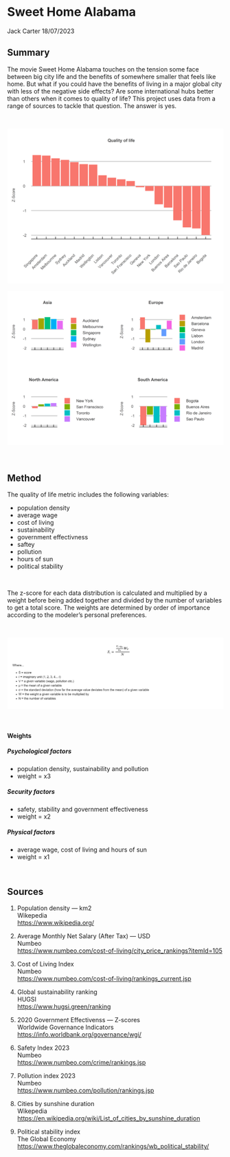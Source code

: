 Sweet Home Alabama
================
Jack Carter
18/07/2023

## **Summary**

The movie Sweet Home Alabama touches on the tension some face between
big city life and the benefits of somewhere smaller that feels like
home. But what if you could have the benefits of living in a major
global city with less of the negative side effects? Are some
international hubs better than others when it comes to quality of life?
This project uses data from a range of sources to tackle that question.
The answer is yes.

 

![](sweet_home_alabama_files/figure-gfm/unnamed-chunk-1-1.png)<!-- -->

![](sweet_home_alabama_files/figure-gfm/unnamed-chunk-2-1.png)<!-- -->

 

## **Method**

The quality of life metric includes the following variables:

  - population density
  - average wage
  - cost of living
  - sustainability
  - government effectivness
  - saftey
  - pollution
  - hours of sun
  - political stability

 

The z-score for each data distribution is calculated and multiplied by a
weight before being added together and divided by the number of
variables to get a total score. The weights are determined by order of
importance according to the modeler’s personal preferences.

   

<img src="total_score.JPG" alt="Total score calculation">

 

#### Weights

##### Psychological factors

  - population density, sustainability and pollution  
  - weight = x3

##### Security factors

  - safety, stability and government effectiveness  
  - weight = x2

##### Physical factors

  - average wage, cost of living and hours of sun  
  - weight = x1

 

## **Sources**

1)  Population density — km2  
    Wikepedia  
    <https://www.wikipedia.org/>

2)  Average Monthly Net Salary (After Tax) — USD  
    Numbeo  
    <https://www.numbeo.com/cost-of-living/city_price_rankings?itemId=105>

3)  Cost of Living Index  
    Numbeo  
    <https://www.numbeo.com/cost-of-living/rankings_current.jsp>

4)  Global sustainability ranking  
    HUGSI  
    <https://www.hugsi.green/ranking>

5)  2020 Government Effectivenss — Z-scores  
    Worldwide Governance Indicators  
    <https://info.worldbank.org/governance/wgi/>

6)  Safety Index 2023  
    Numbeo  
    <https://www.numbeo.com/crime/rankings.jsp>

7)  Pollution index 2023  
    Numbeo  
    <https://www.numbeo.com/pollution/rankings.jsp>

8)  Cities by sunshine duration  
    Wikepedia  
    <https://en.wikipedia.org/wiki/List_of_cities_by_sunshine_duration>

9)  Political stability index  
    The Global Economy  
    <https://www.theglobaleconomy.com/rankings/wb_political_stability/>
